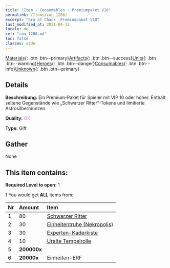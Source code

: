 ```yaml
---
title: "Item - Consumables - Premiumpaket V10"
permalink: /Items/con_1288/
excerpt: "Era of Chaos  Premiumpaket V10"
last_modified_at: 2021-04-12
locale: de
ref: "con_1288.md"
toc: false
classes: wide
---
```

 [Materials](/de/Items/){: .btn .btn--primary}[Artifacts](/de/Items/Artifacts/){: .btn .btn--success}[Units](/de/Items/Units/){: .btn .btn--warning}[Heroes](/de/Items/Heroes/){: .btn .btn--danger}[Consumables](/de/Items/Consumables/){: .btn .btn--info}[Unknown](/de/Items/Unknown/){: .btn .btn--primary}

## Details
 **Beschreibung:** Ein Premium-Paket für Spieler mit VIP 10 oder höher. Enthält seltene Gegenstände wie „Schwarzer Ritter“-Tokens und limitierte Astrosilbermünzen.

 **Quality:** <span style="color: #DA70D6">OK</span>

 **Type:** Gift

## Gather

  None

## This item contains:

 **Required Level to open:** 1

 1 You would get **ALL** items  from:

  | Nr | Amount |     Item    |
  |:---|:-------|:------------|
  | 1 | 80 | [Schwarzer Ritter](/de/Items/unt_213/) | 
  | 2 | 30 | [Einheitentruhe (Nekropolis)](/de/Items/con_1271/) | 
  | 3 | 30 | [Experten-Kaderkiste](/de/Items/con_760/) | 
  | 4 | 10 | [Uralte Tempelrolle](/de/Items/con_697/) | 
  | 5 |  **200000x** | <i class="fas fa-coins"/> |  | 
  | 6 |  **20000x** | Einheiten-ERF |  | 
